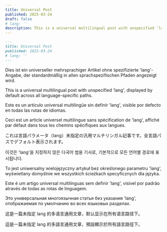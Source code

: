 ```yaml
---
title: Universal Post
published: 2025-03-24
draft: false
# lang: ''
description: This is a universal multilingual post with unspecified 'lang', displayed by default across all language-specific paths. Este es un artículo universal multilingüe sin definir 'lang', visible por defecto en todas las rutas de idiomas.
---
```


```markdown
---
title: Universal Post
published: 2025-03-24
# lang: ''
---
```

<!-- German (de) -->
Dies ist ein universeller mehrsprachiger Artikel ohne spezifizierte 'lang'-Angabe, der standardmäßig in allen sprachspezifischen Pfaden angezeigt wird.

<!-- English (en) -->
This is a universal multilingual post with unspecified 'lang', displayed by default across all language-specific paths.

<!-- Spanish (es) -->
Este es un artículo universal multilingüe sin definir 'lang', visible por defecto en todas las rutas de idiomas.

<!-- French (fr) -->
Ceci est un article universel multilingue sans spécification de 'lang', affiché par défaut dans tous les chemins spécifiques aux langues.

<!-- Japanese (ja) -->
これは言語パラメータ（lang）未指定の汎用マルチリンガル記事です。全言語パスでデフォルト表示されます。

<!-- Korean (ko) -->
이것은 'lang'을 지정하지 않은 다국어 범용 기사로, 기본적으로 모든 언어별 경로에 표시됩니다.

<!-- Polish (pl) -->
To jest uniwersalny wielojęzyczny artykuł bez określonego parametru 'lang', wyświetlany domyślnie we wszystkich ścieżkach specyficznych dla języka.

<!-- Portuguese (pt) -->
Este é um artigo universal multilínguas sem definir 'lang', visível por padrão através de todas as rotas de linguagem.

<!-- Russian (ru) -->
Это универсальная многоязычная статья без указания 'lang', отображаемая по умолчанию во всех языковых разделах.

<!-- Chinese Simplified (zh) -->
这是一篇未指定 lang 的多语言通用文章，默认显示在所有语言路径下。

<!-- Chinese Traditional (zh-tw) -->
這是一篇未指定 lang 的多語言通用文章，預設顯示於所有語言路徑下。
